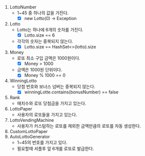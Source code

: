1. LottoNumber
    * 1~45 중 하나의 값을 가진다.
        * [x] new Lotto(0) -> Exception
2. Lotto
    * Lotto는 하나에 6개의 숫자를 가진다.
        * [x] Lotto.size == 6
    * 각각의 숫자는 중복되지 않는다.
        * [x] Lotto.size == HashSet<>(lotto).size
3. Money
    * 로또 최소 구입 금액은 1000원이다.
        * [x] Money > 1000
    * 금액은 1000원 단위이다.
        * [x] Money % 1000 == 0
4. WinningLotto
    * 당첨 번호와 보너스 넘버는 중복되지 않는다.
        * [x] winningLotte.contains(bonusNumber) == false
5. Rank
    * 매치수와 로또 당첨금을 가지고 있는다.
6. LottoPaper
    * 사용자의 로또들을 가지고 있는다.
7. LottoVendingMachine
    * 사용자가 커스텀하는 로또를 제외한 금액만큼의 로또를 자동 생성한다.
8. CustomLottoPaper
9. AutoLottoGenerator
    * 1~45의 번호를 가지고 있다.
    * 필요할때 셔플후 앞 6개를 로또로 발급한다.